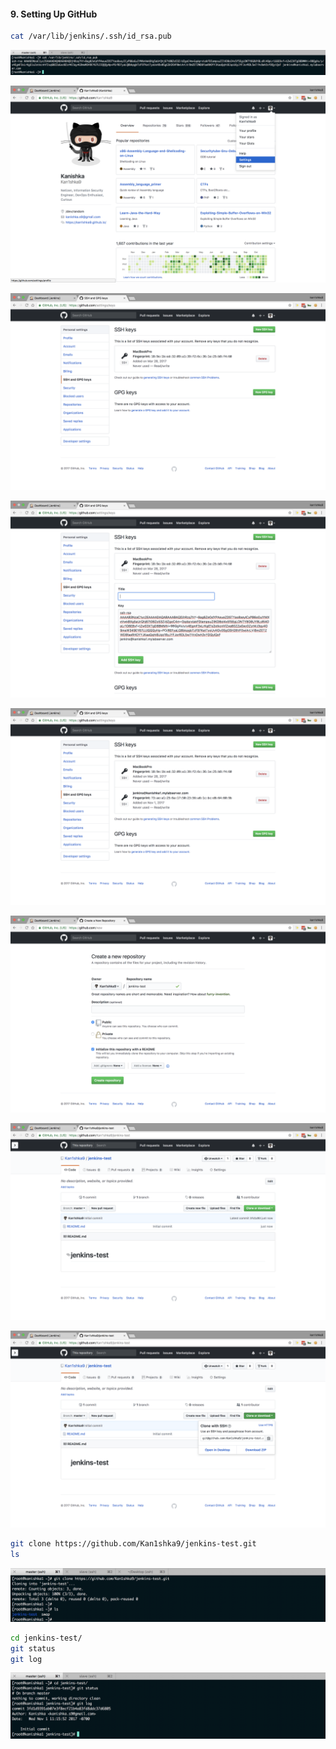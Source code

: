 #### 9. Setting Up GitHub

```sh
cat /var/lib/jenkins/.ssh/id_rsa.pub
```

![setup](images/9/1.png)

![setup](images/9/2.png)

![setup](images/9/3.png)

![setup](images/9/4.png)

![setup](images/9/5.png)

![setup](images/9/6.png)

![setup](images/9/7.png)

![setup](images/9/8.png)

```sh
git clone https://github.com/Kan1shka9/jenkins-test.git
ls
```

![setup](images/9/9.png)

```sh
cd jenkins-test/
git status
git log
```

![setup](images/9/10.png)
